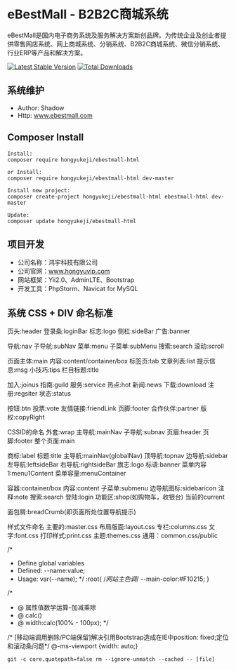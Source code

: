 eBestMall - B2B2C商城系统
===============================

eBestMall是国内电子商务系统及服务解决方案新创品牌。为传统企业及创业者提供零售网店系统、网上商城系统、分销系统、B2B2C商城系统、微信分销系统、行业ERP等产品和解决方案。

[![Latest Stable Version](https://poser.pugx.org/hongyukeji/ebestmall-html/v/stable.png)](https://packagist.org/packages/hongyukeji/ebestmall-html)
[![Total Downloads](https://poser.pugx.org/hongyukeji/ebestmall-html/downloads.png)](https://packagist.org/packages/hongyukeji/ebestmall-html)

系统维护
-------------------

* Author: Shadow
* Http: www.ebestmall.com

Composer Install
-------------------
```
Install:
composer require hongyukeji/ebestmall-html

or Install:
composer require hongyukeji/ebestmall-html dev-master

Install new project:
composer create-project hongyukeji/ebestmall-html ebestmall-html dev-master

Update:
composer update hongyukeji/ebestmall-html

```

项目开发
-------------------

* 公司名称：鸿宇科技有限公司
* 公司官网：www.hongyuvip.com
* 网站框架：Yii2.0、AdminLTE、Bootstrap
* 开发工具：PhpStorm、Navicat for MySQL

系统 CSS + DIV 命名标准
-------------------

页头:header
登录条:loginBar
标志:logo
侧栏:sideBar
广告:banner

导航:nav
子导航:subNav
菜单:menu
子菜单:subMenu
搜索:search
滚动:scroll

页面主体:main
内容:content/container/box
标签页:tab
文章列表:list
提示信息:msg
小技巧:tips
栏目标题:title

加入:joinus
指南:guild
服务:service
热点:hot
新闻:news
下载:download
注册:regsiter
状态:status

按钮:btn
投票:vote
友情链接:friendLink
页脚:footer
合作伙伴:partner
版权:copyRight

CSSID的命名
外套:wrap
主导航:mainNav
子导航:subnav
页眉:header
页脚:footer
整个页面:main

商标:label
标题:title
主导航:mainNav(globalNav)
顶导航:topnav
边导航:sidebar
左导航:leftsideBar
右导航:rightsideBar
旗志:logo
标语:banner
菜单内容1:menu1Content
菜单容量:menuContainer

容器:container/box
内容:content
子菜单:submenu
边导航图标:sidebaricon
注释:note
搜索:search
登陆:login
功能区:shop(如购物车，收银台)
当前的current

面包屑:breadCrumb(即页面所处位置导航提示)

样式文件命名
主要的:master.css
布局版面:layout.css
专栏:columns.css
文字:font.css
打印样式:print.css
主题:themes.css
通用：common.css/public


/*
 * Define global variables
 * Defined: --name:value;
 * Usage: var(--name);
 */
:root{
  /*网站主色调*/
  --main-color:#F10215;
}

/*
 * @ 属性值数学运算–加减乘除
 * @ calc()
 * @ width:calc(100% - 100px);
 */


/* [移动端调用删除/PC端保留]解决引用Bootstrap造成在IE中position: fixed;定位和滚动条问题*/
@-ms-viewport {width: auto;}

~~~
git -c core.quotepath=false rm --ignore-unmatch --cached -- [file]
~~~